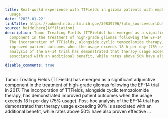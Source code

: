 ```yaml
---
title: Real-world experience with TTFields in glioma patients with emphasis on therapy
  usage
date: '2025-01-22'
linkTitle: https://pubmed.ncbi.nlm.nih.gov/39839796/?utm_source=curl&utm_medium=rss&utm_campaign=pubmed-2&utm_content=1FakS-2QOkCT8HsMOQP1bCRQ4YzyumYOmxmF0moLsQ3dFB1E9V&fc=20220326224207&ff=20250122171154&v=2.18.0.post9+e462414
source: heidelberg[Affiliation]
description: Tumor Treating Fields (TTFields) has emerged as a significant adjunctive
  component in the treatment of high-grade gliomas following the EF-14 trial in 2017.
  The incorporation of TTFields, alongside cyclic temozolomide therapy, has demonstrated
  improved patient outcomes when the usage exceeds 18 h per day (75% usage). Post-hoc
  analysis of the EF-14 trial has demonstrated that therapy usage exceeding 90% is
  associated with an additional benefit, while rates above 50% have also proven effective
  ...
disable_comments: true
---
```

Tumor Treating Fields (TTFields) has emerged as a significant adjunctive component in the treatment of high-grade gliomas following the EF-14 trial in 2017. The incorporation of TTFields, alongside cyclic temozolomide therapy, has demonstrated improved patient outcomes when the usage exceeds 18 h per day (75% usage). Post-hoc analysis of the EF-14 trial has demonstrated that therapy usage exceeding 90% is associated with an additional benefit, while rates above 50% have also proven effective ...